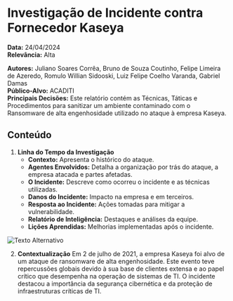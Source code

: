 # Investigação de Incidente contra Fornecedor Kaseya

**Data:** 24/04/2024  
**Relevância:** Alta

**Autores:** Juliano Soares Corrêa, Bruno de Souza Coutinho, Felipe Limeira de Azeredo, Romulo Willian Sidooski, Luiz Felipe Coelho Varanda, Gabriel Damas  
**Público-Alvo:** ACADITI  
**Principais Decisões:** Este relatório contém as Técnicas, Táticas e Procedimentos para sanitizar um ambiente contaminado com o Ransomware de alta engenhosidade utilizado no ataque à empresa Kaseya.

## Conteúdo

1. **Linha do Tempo da Investigação**
   - **Contexto:** Apresenta o histórico do ataque.
   - **Agentes Envolvidos:** Detalha a organização por trás do ataque, a empresa atacada e partes afetadas.
   - **O Incidente:** Descreve como ocorreu o incidente e as técnicas utilizadas.
   - **Danos do Incidente:** Impacto na empresa e em terceiros.
   - **Resposta ao Incidente:** Ações tomadas para mitigar a vulnerabilidade.
   - **Relatório de Inteligência:** Destaques e análises da equipe.
   - **Lições Aprendidas:** Melhorias implementadas após o incidente.

![Texto Alternativo]()

2. **Contextualização**
   Em 2 de julho de 2021, a empresa Kaseya foi alvo de um ataque de ransomware de alta engenhosidade. Este evento teve repercussões globais devido à sua base de clientes extensa e ao papel crítico que desempenha na operação de sistemas de TI. O incidente destacou a importância da segurança cibernética e da proteção de infraestruturas críticas de TI.

   
